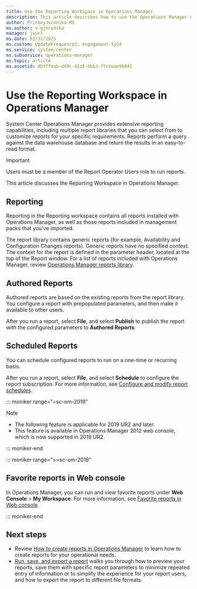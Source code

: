 ```yaml
---
title: Use the Reporting Workspace in Operations Manager
description: This article describes how to use the Operations Manager Operations console to view and administer reports.
author: PriskeyJeronika-MS
ms.author: v-gjeronika
manager: jsuri
ms.date: 03/31/2025
ms.custom: UpdateFrequency2, engagement-fy24
ms.service: system-center
ms.subservice: operations-manager
ms.topic: article
ms.assetid: dbfffaab-d49c-42a5-bbb3-77cbeae9b841
---
```


# Use the Reporting Workspace in Operations Manager



System Center Operations Manager provides extensive reporting capabilities, including multiple report libraries that you can select from to customize reports for your specific requirements. Reports perform a query against the data warehouse database and return the results in an easy-to-read format.  

> [!IMPORTANT]  
> Users must be a member of the Report Operator Users role to run reports. 

This article discusses the Reporting Workspace in Operations Manager.

## Reporting  
Reporting in the Reporting workspace contains all reports installed with Operations Manager, as well as those reports included in management packs that you've imported.  

The report library contains generic reports (for example, Availability and Configuration Changes reports). Generic reports have no specified context. The context for the report is defined in the parameter header, located at the top of the Report window.  For a list of reports included with Operations Manager, review [Operations Manager reports library](manage-reports-installed-during-setup.md).  

## Authored Reports  
Authored reports are based on the existing reports from the report library. You configure a report with prepopulated parameters, and then make it available to other users.  

After you run a report, select **File**, and select **Publish** to publish the report with the configured parameters to **Authored Reports**.  

## Scheduled Reports  
You can schedule configured reports to run on a one-time or recurring basis.  

After you run a report, select **File**, and select **Schedule** to configure the report subscription. For more information, see [Configure and modify report schedules](manage-reports-config-modify-schedules.md).

::: moniker range="=sc-om-2019"
> [!NOTE]
> - The following feature is applicable for 2019 UR2 and later.
> - This feature is available in Operations Manager 2012 web console, which is now supported in 2019 UR2.

::: moniker-end

::: moniker range=">=sc-om-2019"

## Favorite reports in Web console

In Operations Manager, you can run and view favorite reports under **Web Console** > **My Workspace**. For more information, see [Favorite reports in Web console](favorite-reports-web-console.md).

::: moniker-end

## Next steps

- Review [How to create reports in Operations Manager](manage-reports-create-reports.md) to learn how to create reports for your operational needs.
- [Run, save, and export a report](manage-reports-run-save-export.md) walks you through how to preview your reports, save them with specific report parameters to minimize repeated entry of information or to simplify the experience for your report users, and how to export the report to different file formats.

